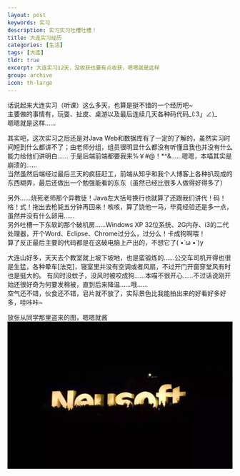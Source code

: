 ```yaml
---
layout: post
keywords: 实习
description: 实习实习吐槽吐槽！
title: 大连实习经历
categories: [生活]
tags: [大连]
tldr: true
excerpt: 大连实习12天，没收获也要有点收获，嗯嗯就是这样
group: archive
icon: th-large
---
```


话说起来大连实习（听课）这么多天，也算是挺不错的一个经历吧~  
主要做的事情有，玩耍、扯皮、桌游以及最后连续几天各种码代码&#95;(:3」∠)&#95;  
嗯嗯就是这样……  

其实吧，这次实习之后还是对Java Web和数据库有了一定的了解的，虽然实习时间短到什么都讲不了；由老师分组，组员很明显什么都没有听懂且我也并没有什么能力给他们讲明白……
于是后端前端都要我来%￥#@！\*^&……嗯嗯，本喵其实是崩溃的……  
当然虽然后端经过最后三天的疯狂赶工，前端从知乎和我个人博客上各种扒现成的东西糊弄，最后还做出一个勉强能看的东东（虽然已经比很多人做得好得多了）  

另外……烧死老师那个异教徒！Java左大括号换行也就算了还跟我们讲代！码！格！式！拖出去枪毙五分钟再回来！咳咳，算了饶他一马，毕竟经验还是多一点，虽然并没有什么卵用……  
另外吐槽一下东软的那个破机房……Windows XP 32位系统、2G内存、i3的二代处理器，开个Word、Eclipse、Chrome过分么，过分么！卡成狗啊喂！  
算了反正最后主要的代码都是在这破电脑上产出的，不想它了( •̀ ω •́ )y  

大连山好多，天天去个教室就上坡下坡地，也是蛮锻炼的……公交车司机开得也很是生猛，各种晕车[法克]，寝室里并没有空调或者风扇，不过开门开窗穿堂风有时也是挺大的。
有风时没蚊子，没风时被咬成狗……本喵不很开心……不过话说刚开始还很好奇为何要发棉被，直到后来降温……哦……  
空气还不错，伙食还不错，皂片就不放了，实际景色比我能拍出来的好看好多好多，哇咔咔~

放张从同学那里盗来的图，嗯嗯就酱
<img src="/image/post/20150916/neusoft.jpg">
